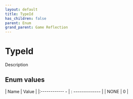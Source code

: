 ```yaml
---
layout: default
title: TypeId
has_children: false
parent: Enum
grand_parent: Game Reflection
---
```

# TypeId
Description 

## Enum values
| Name | Value |
|:------------ - | : -------------- |
| NONE | 0 |
